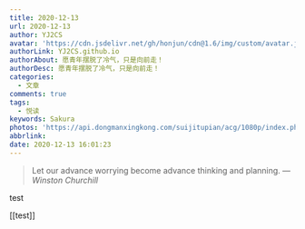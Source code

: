 ```yaml
---
title: 2020-12-13
url: 2020-12-13
author: YJ2CS
avatar: 'https://cdn.jsdelivr.net/gh/honjun/cdn@1.6/img/custom/avatar.jpg'
authorLink: YJ2CS.github.io
authorAbout: 愿青年摆脱了冷气，只是向前走！
authorDesc: 愿青年摆脱了冷气，只是向前走！
categories:
  - 文章
comments: true
tags:
  - 悦读
keywords: Sakura
photos: 'https://api.dongmanxingkong.com/suijitupian/acg/1080p/index.php?abbrlink='
abbrlink: 
date: 2020-12-13 16:01:23
---
```

> Let our advance worrying become advance thinking and planning.
> &mdash; <cite>Winston Churchill</cite>

test

[[test]]

